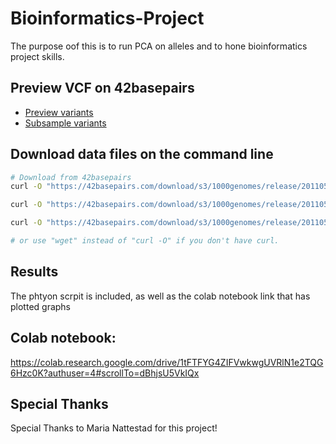# Bioinformatics-Project
The purpose oof this is to run PCA on alleles and to hone bioinformatics project skills.
## Preview VCF on 42basepairs

* [Preview variants](https://42basepairs.com/browse/s3/1000genomes/release/20110521?file=ALL.chr22.phase1_release_v3.20101123.snps_indels_svs.genotypes.vcf.gz&preview=variants)
* [Subsample variants](https://42basepairs.com/browse/s3/1000genomes/release/20110521?file=ALL.chr22.phase1_release_v3.20101123.snps_indels_svs.genotypes.vcf.gz&preview=subsample&loci=22%3A16000000-16100000)


## Download data files on the command line

```bash
# Download from 42basepairs
curl -O "https://42basepairs.com/download/s3/1000genomes/release/20110521/ALL.chr22.phase1_release_v3.20101123.snps_indels_svs.genotypes.vcf.gz"

curl -O "https://42basepairs.com/download/s3/1000genomes/release/20110521/ALL.chr22.phase1_release_v3.20101123.snps_indels_svs.genotypes.vcf.gz.tbi"

curl -O "https://42basepairs.com/download/s3/1000genomes/release/20110521/phase1_integrated_calls.20101123.ALL.panel"

# or use "wget" instead of "curl -O" if you don't have curl.
```
## Results
The phtyon scrpit is included, as well as the colab notebook link that has plotted graphs

## Colab notebook:
https://colab.research.google.com/drive/1tFTFYG4ZIFVwkwgUVRlN1e2TQG6Hzc0K?authuser=4#scrollTo=dBhjsU5VkIQx
## Special Thanks
Special Thanks to Maria Nattestad for this project!


